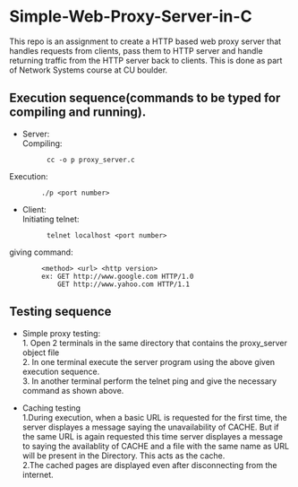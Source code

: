 # Simple-Web-Proxy-Server-in-C
This repo is an assignment to create a HTTP based web proxy server that handles requests from clients, pass them to	HTTP server and handle returning traffic from the	HTTP server back to clients. This is done as part of Network Systems course at CU boulder.

## Execution sequence(commands to be typed for compiling and running).
* Server:<br/>
Compiling:<br/> 
	
			cc -o p proxy_server.c

Execution:
	
			./p <port number>

* Client:<br/>
Initiating telnet:  

			telnet localhost <port number>

giving command:
			
			<method> <url> <http version>
			ex: GET http://www.google.com HTTP/1.0
			    GET http://www.yahoo.com HTTP/1.1
		
## Testing sequence
* Simple proxy testing:   
		1. Open 2 terminals in the same directory that contains the proxy_server object file<br/>
		2. In one terminal execute the server program using the above given execution sequence.<br/>
		3. In another terminal perform the telnet ping and give the necessary command as shown above.<br/>
		
* Caching testing  
		1.During execution, when a basic URL is requested  for the first time, the server displayes a message saying the  	unavailability of CACHE. But if the same URL is again requested this time server displayes a message to saying the availablity of CACHE and a file with the same name as URL will be present in the Directory. This acts as the cache.<br/> 
		2.The cached pages are displayed even after disconnecting from the internet.
	
	
	
